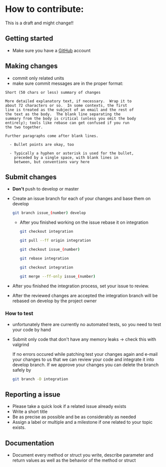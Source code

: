 # How to contribute:
This is a draft and might change!!
## Getting started

* Make sure you have a [GitHub](https://github.com) account

## Making changes

* commit only related units
* make sure commit messages are in the proper format:
```
Short (50 chars or less) summary of changes

More detailed explanatory text, if necessary.  Wrap it to
about 72 characters or so.  In some contexts, the first
line is treated as the subject of an email and the rest of
the text as the body.  The blank line separating the
summary from the body is critical (unless you omit the body
entirely); tools like rebase can get confused if you run
the two together.

Further paragraphs come after blank lines.

  - Bullet points are okay, too

  - Typically a hyphen or asterisk is used for the bullet,
    preceded by a single space, with blank lines in
    between, but conventions vary here
```

## Submit changes

* **Don't** push to develop or master

* Create an issue branch for each of your changes and base them on develop
  ```bash
  git branch issue_(number) develop
  ```
  * After you finished working on the issue rebase it on integration
    ```bash
    git checkout integration
    
    git pull --ff origin integration
    
    git checkout issue_(number)
    
    git rebase integration
    
    git checkout integration
    
    git merge --ff-only issue_(number)
    ```
* After you finished the integration process, set your issue to review.
* After the reviewed changes are accepted the integration branch will be rebased on develop by the project owner
    
### How to test

* unfortunately there are currently no automated tests, so you need to test your code by hand
* Submit only code that don't have any memory leaks -> check this with valgrind

  If no errors occured while patching test your changes again and e-mail your changes to us that we can review your
  code and integrate it into develop branch. If we approve your changes you can delete the branch safely by
  ```bash
  git branch -D integration
  ```
## Reporting a issue

* Please take a quick look if a related issue already exists
* Write a short title 
* Be as precise as possible and be as considerably as needed
* Assign a label or multiple and a milestone if one related to your topic exists.
  
## Documentation

* Document every method or struct you write, describe parameter and return values as well as the behavior of the 
 method or struct
